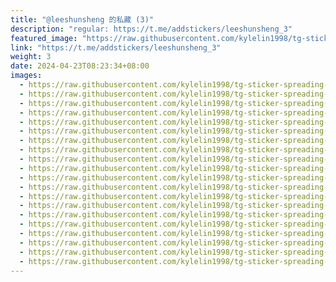```yaml
---
title: "@leeshunsheng 的私藏 (3)"
description: "regular: https://t.me/addstickers/leeshunsheng_3"
featured_image: "https://raw.githubusercontent.com/kylelin1998/tg-sticker-spreading-worldwide-images/main/img/8e22c820-111a-464b-ab1e-5bdbc0674950.jpg"
link: "https://t.me/addstickers/leeshunsheng_3"
weight: 3
date: 2024-04-23T08:23:34+08:00
images:
  - https://raw.githubusercontent.com/kylelin1998/tg-sticker-spreading-worldwide-images/main/img/8e22c820-111a-464b-ab1e-5bdbc0674950.jpg
  - https://raw.githubusercontent.com/kylelin1998/tg-sticker-spreading-worldwide-images/main/img/51f1b4a5-f1ed-45da-b14e-df4c50e1fac5.jpg
  - https://raw.githubusercontent.com/kylelin1998/tg-sticker-spreading-worldwide-images/main/img/9e0f544e-58e5-408d-80c0-8599e7a56afc.jpg
  - https://raw.githubusercontent.com/kylelin1998/tg-sticker-spreading-worldwide-images/main/img/f96895a6-f023-4238-adca-bd9d8ed5cacc.jpg
  - https://raw.githubusercontent.com/kylelin1998/tg-sticker-spreading-worldwide-images/main/img/d5b075f8-6d80-4f1a-8d72-0a545e615c39.jpg
  - https://raw.githubusercontent.com/kylelin1998/tg-sticker-spreading-worldwide-images/main/img/06eaf3be-4c55-48a9-a362-37719348626a.jpg
  - https://raw.githubusercontent.com/kylelin1998/tg-sticker-spreading-worldwide-images/main/img/d47cfd47-7970-4e6b-914d-40a162ee0261.jpg
  - https://raw.githubusercontent.com/kylelin1998/tg-sticker-spreading-worldwide-images/main/img/63c3f751-4356-459d-8d68-01afc119d3ef.jpg
  - https://raw.githubusercontent.com/kylelin1998/tg-sticker-spreading-worldwide-images/main/img/d4b97883-9877-496d-a579-01eccf90b610.jpg
  - https://raw.githubusercontent.com/kylelin1998/tg-sticker-spreading-worldwide-images/main/img/07740d6d-377d-4d0d-8dee-2b9323652283.jpg
  - https://raw.githubusercontent.com/kylelin1998/tg-sticker-spreading-worldwide-images/main/img/7024e180-aa51-4fea-b0e5-95425b1c017e.jpg
  - https://raw.githubusercontent.com/kylelin1998/tg-sticker-spreading-worldwide-images/main/img/595c631a-5f8b-46e4-9d78-120138dd680f.jpg
  - https://raw.githubusercontent.com/kylelin1998/tg-sticker-spreading-worldwide-images/main/img/0ad0dae3-5b6a-420f-9f0f-4756f78fbb0d.jpg
  - https://raw.githubusercontent.com/kylelin1998/tg-sticker-spreading-worldwide-images/main/img/a3646138-faf9-4f19-927e-e2b0e3182e82.jpg
  - https://raw.githubusercontent.com/kylelin1998/tg-sticker-spreading-worldwide-images/main/img/307ef04e-7b03-4a80-8ce7-0f46d62a5ae4.jpg
  - https://raw.githubusercontent.com/kylelin1998/tg-sticker-spreading-worldwide-images/main/img/781410b1-3e7b-4f35-84a2-0b083ebf9197.jpg
  - https://raw.githubusercontent.com/kylelin1998/tg-sticker-spreading-worldwide-images/main/img/d8e29be8-d563-4a9d-9525-7c9beffee2e9.jpg
  - https://raw.githubusercontent.com/kylelin1998/tg-sticker-spreading-worldwide-images/main/img/fd42eb34-51f5-4d1e-b552-03d8d681bb37.jpg
  - https://raw.githubusercontent.com/kylelin1998/tg-sticker-spreading-worldwide-images/main/img/1a4cbb97-e62e-454d-a1d9-25dea8e85fea.jpg
  - https://raw.githubusercontent.com/kylelin1998/tg-sticker-spreading-worldwide-images/main/img/619b35f2-3427-4786-a18f-04be1d7c37ec.jpg
---
```

